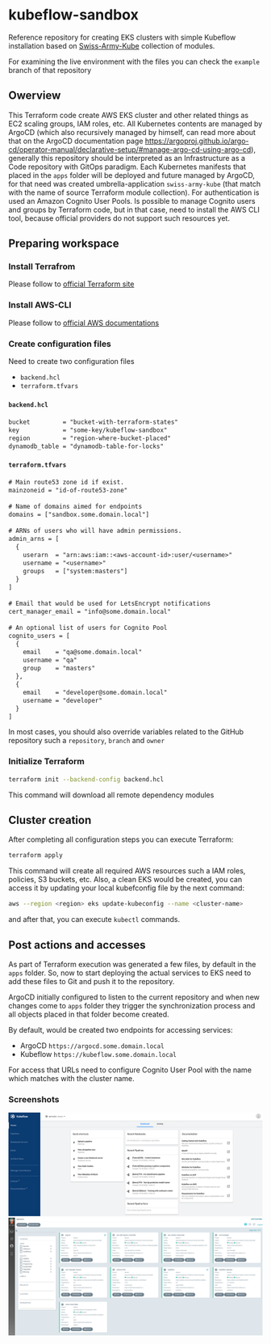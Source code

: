 # kubeflow-sandbox
Reference repository for creating EKS clusters with simple Kubeflow installation based on [Swiss-Army-Kube](https://github.com/provectus/swiss-army-kube) collection of modules.

For examining the live environment with the files you can check the `example` branch of that repository
## Owerview
This Terraform code create AWS EKS cluster and other related things as EC2 scaling groups, IAM roles, etc. All Kubernetes contents are managed by ArgoCD (which also recursively managed by himself,  can read more about that on the ArgoCD documentation page https://argoproj.github.io/argo-cd/operator-manual/declarative-setup/#manage-argo-cd-using-argo-cd), generally this repository should be interpreted as an Infrastructure as a Code repository with GitOps paradigm. Each Kubernetes manifests that placed in the `apps` folder will be deployed and future managed by ArgoCD, for that need was created umbrella-application `swiss-army-kube` (that match with the name of source Terraform module collection). For authentication is used an Amazon Cognito User Pools. Is possible to manage Cognito users and groups by Terraform code, but in that case, need to install the AWS CLI tool, because official providers do not support such resources yet.
## Preparing workspace
### Install Terrafrom
Please follow to [official Terraform site](https://learn.hashicorp.com/tutorials/terraform/install-cli)
### Install AWS-CLI
Please follow to [official AWS documentations](https://docs.aws.amazon.com/cli/latest/userguide/cli-chap-install.html)
### Create configuration files
Need to create two configuration files
- `backend.hcl`
- `terraform.tfvars`
#### `backend.hcl`
``` hcl
bucket         = "bucket-with-terraform-states"
key            = "some-key/kubeflow-sandbox"
region         = "region-where-bucket-placed"
dynamodb_table = "dynamodb-table-for-locks"
```
#### `terraform.tfvars`
``` hcl
# Main route53 zone id if exist.
mainzoneid = "id-of-route53-zone"

# Name of domains aimed for endpoints
domains = ["sandbox.some.domain.local"]

# ARNs of users who will have admin permissions.
admin_arns = [
  {
    userarn  = "arn:aws:iam::<aws-account-id>:user/<username>"
    username = "<username>"
    groups   = ["system:masters"]
  }
]

# Email that would be used for LetsEncrypt notifications
cert_manager_email = "info@some.domain.local"

# An optional list of users for Cognito Pool
cognito_users = [
  {
    email    = "qa@some.domain.local"
    username = "qa"
    group    = "masters"
  },
  {
    email    = "developer@some.domain.local"
    username = "developer"
  }
]
```
In most cases, you should also override variables related to the GitHub repository such  a `repository`, `branch` and `owner`
### Initialize Terraform
``` bash
terraform init --backend-config backend.hcl
```
This command will download all remote dependency modules
## Cluster creation
After completing all configuration steps you can execute Terraform:
``` bash
terraform apply
```
This command will create all required AWS resources such a IAM roles, policies, S3 buckets, etc.
Also, a clean EKS would be created, you can access it by updating your local kubefconfig file by the next command:
``` bash 
aws --region <region> eks update-kubeconfig --name <cluster-name>
```
and after that, you can execute `kubectl` commands.
## Post actions and accesses

As part of Terraform execution was generated a few files, by default in the `apps` folder. So, now to start deploying the actual services to EKS need to add these files to Git and push it to the repository.

ArgoCD initially configured to listen to the current repository and when new changes come to `apps` folder they trigger the synchronization process and all objects placed in that folder become created.

By default, would be created two endpoints for accessing services:
- ArgoCD  `https://argocd.some.domain.local`
- Kubeflow  `https://kubeflow.some.domain.local`

For access that URLs need to configure Cognito User Pool with the name which matches with the cluster name.
### Screenshots
![kubeflow](images/kubeflow.png)
![argocd](images/argocd.png)